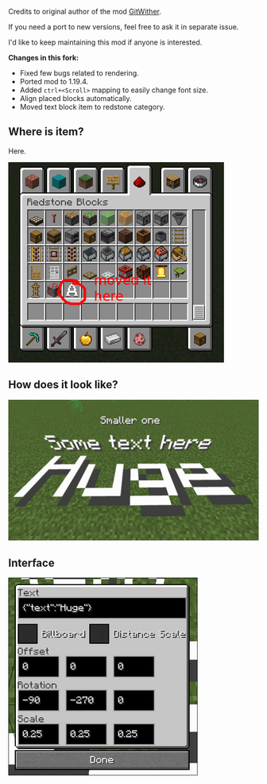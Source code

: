 Credits to original author of the mod [GitWither](https://github.com/GitWither).

If you need a port to new versions, feel free to ask it in separate issue.

I'd like to keep maintaining this mod if anyone is interested.

**Changes in this fork:**
- Fixed few bugs related to rendering.
- Ported mod to 1.19.4.
- Added `ctrl+<Scroll>` mapping to easily change font size.
- Align placed blocks automatically.
- Moved text block item to redstone category.

## Where is item?

Here.

![](./pics/where-is-item.png)

## How does it look like?

![](./pics/how-it-looks.png)

## Interface

![](./pics/interface.png)
